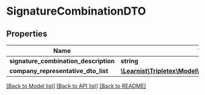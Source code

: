 # SignatureCombinationDTO

## Properties
Name | Type | Description | Notes
------------ | ------------- | ------------- | -------------
**signature_combination_description** | **string** |  | [optional] 
**company_representative_dto_list** | [**\Learnist\Tripletex\Model\CompanyRepresentativeDTO[]**](CompanyRepresentativeDTO.md) |  | [optional] 

[[Back to Model list]](../../README.md#documentation-for-models) [[Back to API list]](../../README.md#documentation-for-api-endpoints) [[Back to README]](../../README.md)

